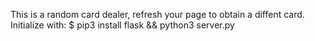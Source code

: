 This is a random card dealer, refresh your page to obtain a diffent card. Initialize with: $ pip3 install flask && python3 server.py